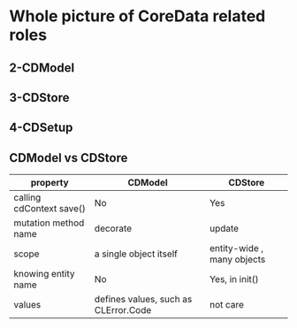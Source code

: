 
# Whole picture of CoreData related roles

## 2-CDModel

## 3-CDStore

## 4-CDSetup



## CDModel vs CDStore


property| CDModel | CDStore
--|--|--
calling cdContext save() | No | Yes
mutation method name | decorate | update
scope | a single object itself |  entity-wide , many objects
knowing entity name| No | Yes, in init()
values | defines values, such as CLError.Code | not care 
